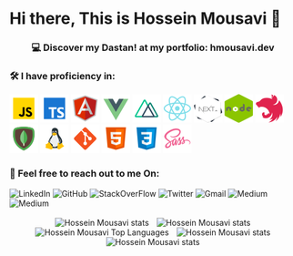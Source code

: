 <!--**hossein13m/hossein13m** is a ✨ _special_ ✨ repository because its `README.md` (this file) appears on your GitHub profile.
Here are some ideas to get you started:
- 🔭 I’m currently working on ...
- 🌱 I’m currently learning ...
- 👯 I’m looking to collaborate on ...
- 🤔 I’m looking for help with ...
- 💬 Ask me about ...
- 📫 How to reach me: ...
- 😄 Pronouns: ...
- ⚡ Fun fact: ...
-->
<div>
  <h1>Hi there, This is Hossein Mousavi 👋</h1>
  <h3 style="text-align: center">
   💻 Discover my 
    <a style="text-decoration: none !important;" href="https://en.wikipedia.org/wiki/Dastan" target="_blank">
      <span> Dastan! </span>
    </a>
    at my portfolio:
    <a style="text-decoration: none !important;"   href="https://hmousavi.dev/" target="_blank">
      <span> hmousavi.dev </span>
    </a>
  </h3>
</div>


<h3>🛠  I have proficiency in: </h3>
  <div>
        <img src="./assets/javascript.png" alt="js"/>
        <img src="./assets/typescript.png" alt="ts"/>
        <img src="./assets/angular.png" alt="angular"/>
        <img src="./assets/vue-js.png" alt="vue"/>
        <img src="./assets/nuxtJS.png" alt="nuxtJS"/>
        <img src="./assets/react.png" alt="react"/>
        <img src="./assets/nextJS.png" alt="nextJS"/>
        <img src="./assets/nodeJS.png" alt="nodejs"/>
        <img src="./assets/nestJS.png" alt="nestJS"/>
        <img src="./assets/mongodb.png" alt="mongodb"/>
        <img src="./assets/linux.png" alt="linux"/>
        <img src="./assets/git.png" alt="git"/>
        <img src="./assets/html-5.png" alt="html"/>
        <img src="./assets/css3.png" alt="css"/>
        <img src="./assets/sass.png" alt="sass"/>

[//]: # (        <img src="./assets/tailwindsCss.png" alt="tailwindsCss"/>)
[//]: # (        <img src="./assets/bootstrap.png" alt="bootstrap"/>)
    
<!--  image credit: https://icons8.com/  -->
  </div>
    

  <h3>🔎 Feel free to reach out to me On: </h3> 
<div>
    <a style="text-decoration: none !important" href="https://www.linkedin.com/in/hossein13m" target="_blank"><img src="https://img.shields.io/badge/LinkedIn-0077B5?style=for-the-badge&logo=linkedin&logoColor=white" alt="LinkedIn"/></a>
    <a style="text-decoration: none !important" href="https://github.com/hossein13m/" target="_blank"><img src="https://img.shields.io/badge/GitHub-100000?style=for-the-badge&logo=github&logoColor=white" alt="GitHub"/></a>
    <a style="text-decoration: none !important" href="https://stackoverflow.com/users/10341207/hossein-mousavi" target="_blank"><img src="https://img.shields.io/badge/Stack_Overflow-D64A17?style=for-the-badge&logo=stack-overflow&logoColor=white" alt="StackOverFlow"/></a>
    <a style="text-decoration: none !important" href="https://twitter.com/hossein13m" target="_blank"><img src="https://img.shields.io/badge/Twitter-1DA1F2?style=for-the-badge&logo=twitter&logoColor=white" alt="Twitter"/></a>
    <a style="text-decoration: none !important" href="mailto:dev.hosseinmousavi@gmail.com" target="_blank"><img src="https://img.shields.io/badge/Gmail-D14836?style=for-the-badge&logo=gmail&logoColor=white" alt="Gmail"/></a>
    <a style="text-decoration: none !important" href="https://medium.com/@hossein13m" target="_blank"><img src="https://img.shields.io/badge/Medium-12100E?style=for-the-badge&logo=medium&logoColor=white" alt="Medium"/></a>
    <a style="text-decoration: none !important" href="https://open.spotify.com/episode/5BoFoH3WNYU5khCOCqtogz?si=FZyWIcijSzK6QUocPujjsw" target="_blank"><img src="https://img.shields.io/badge/Spotify-1ED760?&style=for-the-badge&logo=spotify&logoColor=white" alt="Medium"/></a>


</div>

<br/>

<div style="text-align: center" >

   <a style="margin: 5px; text-decoration: none !important; cursor: default"  href="https://hmousavi.dev/" target="_blank">
        <img height="170px" width="550px"  src="https://github-profile-summary-cards.vercel.app/api/cards/profile-details?username=hossein13m&theme=dracula" alt="Hossein Mousavi stats"/>
   </a>
   <a style="margin: 5px; text-decoration: none !important; cursor: default"  href="https://hmousavi.dev/" target="_blank">
        <img height="170px" src="https://github-profile-summary-cards.vercel.app/api/cards/stats?username=hossein13m&theme=dracula" alt="Hossein Mousavi stats"/>
   </a>


   <a style="margin: 5px; text-decoration: none !important; cursor: default" href="https://hmousavi.dev/" target="_blank">
        <img height="170px"  src="https://github-readme-stats.vercel.app/api/top-langs/?username=hossein13m&show_icons=true&theme=dracula&langs_count=12&layout=compact&hide_border=true" alt="Hossein Mousavi Top Languages"/>
   </a>
   <a style="margin: 5px; text-decoration: none !important; cursor: default"  href="https://hmousavi.dev/" target="_blank">
        <img height="170px" src="https://github-profile-summary-cards.vercel.app/api/cards/productive-time?username=hossein13m&theme=dracula" alt="Hossein Mousavi stats"/>
   </a>
   <a style="margin: 5px; text-decoration: none !important; cursor: default"  href="https://hmousavi.dev/" target="_blank">
        <img height="170px" src="https://i.pinimg.com/originals/e4/26/70/e426702edf874b181aced1e2fa5c6cde.gif" alt="Hossein Mousavi stats"/>
   </a>
   
    
</div>

